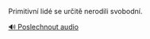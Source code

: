 
Primitivní lidé se určitě nerodili svobodní.

[🔊 Poslechnout audio](/data/7-paragraphs/audio/chapter_57/para_005-Primitivn-lid-se-urit-nerodili-svobodn.mp3)
